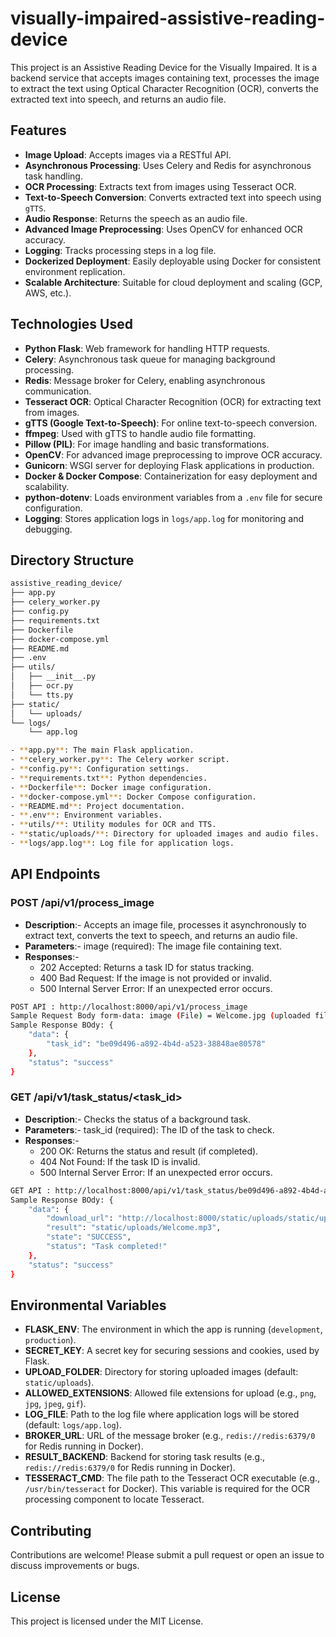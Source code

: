 # visually-impaired-assistive-reading-device

This project is an Assistive Reading Device for the Visually Impaired. It is a backend service that accepts images containing text, processes the image to extract the text using Optical Character Recognition (OCR), converts the extracted text into speech, and returns an audio file.


## Features

- **Image Upload**: Accepts images via a RESTful API.
- **Asynchronous Processing**: Uses Celery and Redis for asynchronous task handling.
- **OCR Processing**: Extracts text from images using Tesseract OCR.
- **Text-to-Speech Conversion**: Converts extracted text into speech using `gTTS`.
- **Audio Response**: Returns the speech as an audio file.
- **Advanced Image Preprocessing**: Uses OpenCV for enhanced OCR accuracy.
- **Logging**: Tracks processing steps in a log file.
- **Dockerized Deployment**: Easily deployable using Docker for consistent environment replication.
- **Scalable Architecture**: Suitable for cloud deployment and scaling (GCP, AWS, etc.).


## Technologies Used

- **Python Flask**: Web framework for handling HTTP requests.
- **Celery**: Asynchronous task queue for managing background processing.
- **Redis**: Message broker for Celery, enabling asynchronous communication.
- **Tesseract OCR**: Optical Character Recognition (OCR) for extracting text from images.
- **gTTS (Google Text-to-Speech)**: For online text-to-speech conversion.
- **ffmpeg**: Used with gTTS to handle audio file formatting.
- **Pillow (PIL)**: For image handling and basic transformations.
- **OpenCV**: For advanced image preprocessing to improve OCR accuracy.
- **Gunicorn**: WSGI server for deploying Flask applications in production.
- **Docker & Docker Compose**: Containerization for easy deployment and scalability.
- **python-dotenv**: Loads environment variables from a `.env` file for secure configuration.
- **Logging**: Stores application logs in `logs/app.log` for monitoring and debugging.


## Directory Structure

```bash
assistive_reading_device/
├── app.py
├── celery_worker.py
├── config.py
├── requirements.txt
├── Dockerfile
├── docker-compose.yml
├── README.md
├── .env
├── utils/
│   ├── __init__.py
│   ├── ocr.py
│   └── tts.py
├── static/
│   └── uploads/
└── logs/
    └── app.log

- **app.py**: The main Flask application.
- **celery_worker.py**: The Celery worker script.
- **config.py**: Configuration settings.
- **requirements.txt**: Python dependencies.
- **Dockerfile**: Docker image configuration.
- **docker-compose.yml**: Docker Compose configuration.
- **README.md**: Project documentation.
- **.env**: Environment variables.
- **utils/**: Utility modules for OCR and TTS.
- **static/uploads/**: Directory for uploaded images and audio files.
- **logs/app.log**: Log file for application logs.
```


## API Endpoints

### POST /api/v1/process_image
- **Description**:- Accepts an image file, processes it asynchronously to extract text, converts the text to speech, and returns an audio file.
- **Parameters**:- image (required): The image file containing text.
- **Responses**:-
    - 202 Accepted: Returns a task ID for status tracking.
    - 400 Bad Request: If the image is not provided or invalid.
    - 500 Internal Server Error: If an unexpected error occurs.

```bash
POST API : http://localhost:8000/api/v1/process_image
Sample Request Body form-data: image (File) = Welcome.jpg (uploaded file)
Sample Response BOdy: {
    "data": {
        "task_id": "be09d496-a892-4b4d-a523-38848ae80578"
    },
    "status": "success"
}
```

### GET /api/v1/task_status/<task_id>
- **Description**:- Checks the status of a background task.
- **Parameters**:- task_id (required): The ID of the task to check.
- **Responses**:-
    - 200 OK: Returns the status and result (if completed).
    - 404 Not Found: If the task ID is invalid.
    - 500 Internal Server Error: If an unexpected error occurs.

```bash
GET API : http://localhost:8000/api/v1/task_status/be09d496-a892-4b4d-a523-38848ae80578
Sample Response BOdy: {
    "data": {
        "download_url": "http://localhost:8000/static/uploads/static/uploads/Welcome.mp3",
        "result": "static/uploads/Welcome.mp3",
        "state": "SUCCESS",
        "status": "Task completed!"
    },
    "status": "success"
}
```


## Environmental Variables

- **FLASK_ENV**: The environment in which the app is running (`development`, `production`).
- **SECRET_KEY**: A secret key for securing sessions and cookies, used by Flask.
- **UPLOAD_FOLDER**: Directory for storing uploaded images (default: `static/uploads`).
- **ALLOWED_EXTENSIONS**: Allowed file extensions for upload (e.g., `png`, `jpg`, `jpeg`, `gif`).
- **LOG_FILE**: Path to the log file where application logs will be stored (default: `logs/app.log`).
- **BROKER_URL**: URL of the message broker (e.g., `redis://redis:6379/0` for Redis running in Docker).
- **RESULT_BACKEND**: Backend for storing task results (e.g., `redis://redis:6379/0` for Redis running in Docker).
- **TESSERACT_CMD**: The file path to the Tesseract OCR executable (e.g., `/usr/bin/tesseract` for Docker). This variable is required for the OCR processing component to locate Tesseract.


## Contributing

Contributions are welcome! Please submit a pull request or open an issue to discuss improvements or bugs.


## License

This project is licensed under the MIT License.
